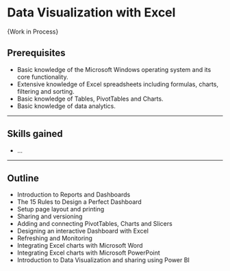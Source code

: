 # Data Visualization with Excel

{Work in Process}


## Prerequisites
* Basic knowledge of the Microsoft Windows operating system and its core functionality.
* Extensive knowledge of Excel spreadsheets including formulas, charts, filtering and sorting.
* Basic knowledge of Tables, PivotTables and Charts.
* Basic knowledge of data analytics.

-----

## Skills gained
* ...

-----
## Outline
* Introduction to Reports and Dashboards
* The 15 Rules to Design a Perfect Dashboard
* Setup page layout and printing
* Sharing and versioning
* Adding and connecting PivotTables, Charts and Slicers  
* Designing an interactive Dashboard with Excel
* Refreshing and Monitoring
* Integrating Excel charts with Microsoft Word
* Integrating Excel charts with Microsoft PowerPoint
* Introduction to Data Visualization and sharing using Power BI
